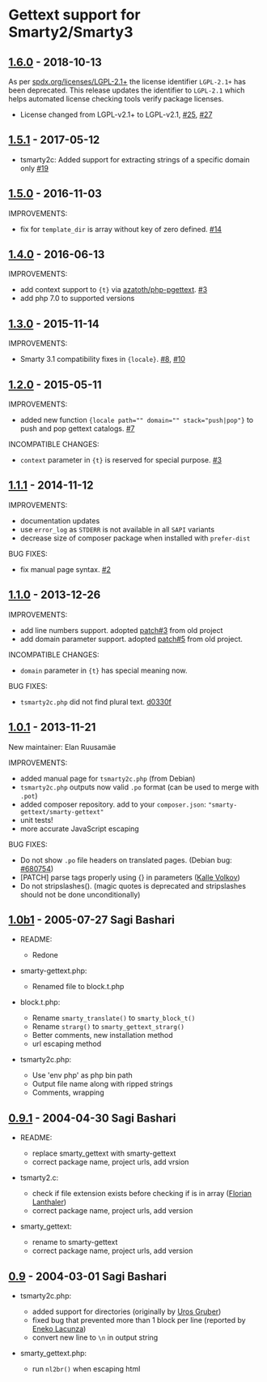 # Gettext support for Smarty2/Smarty3

## [1.6.0] - 2018-10-13

As per [spdx.org/licenses/LGPL-2.1+][1] the license identifier `LGPL-2.1+` has
been deprecated. This release updates the identifier to `LGPL-2.1` which helps
automated license checking tools verify package licenses.

- License changed from LGPL-v2.1+ to LGPL-v2.1, [#25], [#27]

[1.6.0]: https://github.com/smarty-gettext/smarty-gettext/compare/1.5.1...1.6.0
[#25]: https://github.com/smarty-gettext/smarty-gettext/pull/25
[#27]: https://github.com/smarty-gettext/smarty-gettext/pull/27
[1]: https://spdx.org/licenses/LGPL-2.1+

## [1.5.1] - 2017-05-12

- tsmarty2c: Added support for extracting strings of a specific domain only [#19]

[1.5.1]: https://github.com/smarty-gettext/smarty-gettext/compare/1.5.0...1.5.1
[#19]: https://github.com/smarty-gettext/smarty-gettext/pull/19

## [1.5.0] - 2016-11-03

IMPROVEMENTS:
  - fix for `template_dir` is array without key of zero defined. [#14]

[1.5.0]: https://github.com/smarty-gettext/smarty-gettext/compare/1.4.1...1.5.0
[#14]: https://github.com/smarty-gettext/smarty-gettext/pull/14

## [1.4.0] - 2016-06-13

IMPROVEMENTS:
  - add context support to `{t}` via [azatoth/php-pgettext]. [#3]
  - add php 7.0 to supported versions

[1.4.0]: https://github.com/smarty-gettext/smarty-gettext/compare/1.3.0...1.4.0
[azatoth/php-pgettext]: https://packagist.org/packages/azatoth/php-pgettext

## [1.3.0] - 2015-11-14

IMPROVEMENTS:
  - Smarty 3.1 compatibility fixes in `{locale}`. [#8], [#10]

[1.3.0]: https://github.com/smarty-gettext/smarty-gettext/compare/1.2.0...1.3.0
[#8]: https://github.com/smarty-gettext/smarty-gettext/issues/8
[#10]: https://github.com/smarty-gettext/smarty-gettext/pull/10

## [1.2.0] - 2015-05-11

IMPROVEMENTS:

  - added new function `{locale path="" domain="" stack="push|pop"}` to push and pop gettext catalogs. [#7]

INCOMPATIBLE CHANGES:
  - `context` parameter in `{t}` is reserved for special purpose. [#3]

[1.2.0]: https://github.com/smarty-gettext/smarty-gettext/compare/1.1.1...1.2.0
[#3]: https://github.com/smarty-gettext/smarty-gettext/issues/3
[#7]: https://github.com/smarty-gettext/smarty-gettext/pull/7

## [1.1.1] - 2014-11-12

IMPROVEMENTS:

  - documentation updates
  - use `error_log` as `STDERR` is not available in all `SAPI` variants
  - decrease size of composer package when installed with `prefer-dist`

BUG FIXES:
  - fix manual page syntax. [#2]

[1.1.1]: https://github.com/smarty-gettext/smarty-gettext/compare/1.1.0...1.1.1
[#2]: https://github.com/smarty-gettext/smarty-gettext/issues/2

## [1.1.0] - 2013-12-26

IMPROVEMENTS:

  - add line numbers support. adopted [patch#3] from old project
  - add domain parameter support. adopted [patch#5] from old project.

INCOMPATIBLE CHANGES:
  - `domain` parameter in `{t}` has special meaning now.

BUG FIXES:
  - `tsmarty2c.php` did not find plural text. [d0330f]

[1.1.0]: https://github.com/smarty-gettext/smarty-gettext/compare/1.0.1...1.1.0
[d0330f]: https://github.com/smarty-gettext/smarty-gettext/commit/d0330f
[patch#3]: https://sourceforge.net/p/smarty-gettext/patches/3/
[patch#5]: https://sourceforge.net/p/smarty-gettext/patches/5/

## [1.0.1] - 2013-11-21

New maintainer: Elan Ruusamäe

IMPROVEMENTS:

  - added manual page for `tsmarty2c.php` (from Debian)
  - `tsmarty2c.php` outputs now valid `.po` format (can be used to merge with `.pot`)
  - added composer repository. add to your `composer.json`: `"smarty-gettext/smarty-gettext"`
  - unit tests!
  - more accurate JavaScript escaping

BUG FIXES:

  - Do not show `.po` file headers on translated pages. (Debian bug: [#680754])
  - [PATCH] parse tags properly using {} in parameters ([Kalle Volkov])
  - Do not stripslashes(). (magic quotes is deprecated and stripslashes should not be done unconditionally)

[1.0.1]: https://github.com/smarty-gettext/smarty-gettext/compare/1.0b1...1.0.1
[#680754]: http://bugs.debian.org/680754
[Kalle Volkov]: mailto:kalle.volkov@hiirepadi.ee

## [1.0b1] - 2005-07-27 Sagi Bashari

* README:
	- Redone

* smarty-gettext.php:
	- Renamed file to block.t.php

* block.t.php:
	- Rename `smarty_translate()` to `smarty_block_t()`
	- Rename `strarg()` to `smarty_gettext_strarg()`
	- Better comments, new installation method
	- url escaping method

* tsmarty2c.php:
	- Use 'env php' as php bin path
	- Output file name along with ripped strings
	- Comments, wrapping

[1.0b1]: https://github.com/smarty-gettext/smarty-gettext/compare/0.9.1...1.0b1

## [0.9.1] - 2004-04-30 Sagi Bashari

* README:
	- replace smarty_gettext with smarty-gettext
	- correct package name, project urls, add vrsion

* tsmarty2.c:
	- check if file extension exists before checking if is in array ([Florian Lanthaler])
	- correct package name, project urls, add version

* smarty_gettext:
	- rename to smarty-gettext
	- correct package name, project urls, add version

[0.9.1]: https://github.com/smarty-gettext/smarty-gettext/compare/0.9...0.9.1
[Florian Lanthaler]: mailto:florian@phpbitch.net

## [0.9] - 2004-03-01 Sagi Bashari

* tsmarty2c.php:
	- added support for directories (originally by [Uros Gruber])
	- fixed bug that prevented more than 1 block per line (reported by [Eneko Lacunza])
	- convert new line to `\n` in output string

* smarty_gettext.php:
	- run `nl2br()` when escaping html

[0.9]: https://github.com/smarty-gettext/smarty-gettext/commits/0.9
[Eneko Lacunza]: mailto:enlar@euskal.org
[Uros Gruber]: mailto:uros.gruber@vizija.si
